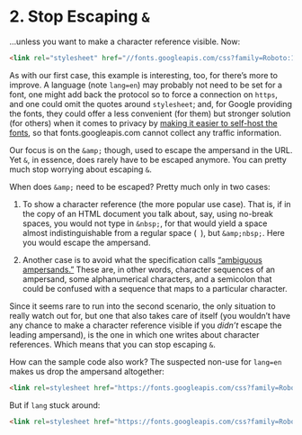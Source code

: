 # 2. Stop Escaping `&`

…unless you want to make a character reference visible. Now:

```html
<link rel="stylesheet" href="//fonts.googleapis.com/css?family=Roboto:100,300,400,500,700&amp;lang=en">
```

As with our first case, this example is interesting, too, for there’s more to improve. A language (note `lang=en`) may probably not need to be set for a font, one might add back the protocol so to force a connection on `https`, and one could omit the quotes around `stylesheet`; and, for Google providing the fonts, they could offer a less convenient (for them) but stronger solution (for others) when it comes to privacy by [making it easier to self-host the fonts](https://google-webfonts-helper.herokuapp.com/fonts), so that fonts.googleapis.com cannot collect any traffic information.

Our focus is on the `&amp;` though, used to escape the ampersand in the URL. Yet `&`, in essence, does rarely have to be escaped anymore. You can pretty much stop worrying about escaping `&`.

When does `&amp;` need to be escaped? Pretty much only in two cases:

1. To show a character reference (the more popular use case). That is, if in the copy of an HTML document you talk about, say, using no-break spaces, you would not type in `&nbsp;`, for that would yield a space almost indistinguishable from a regular space (` `), but `&amp;nbsp;`. Here you would escape the ampersand.

2. Another case is to avoid what the specification calls [“ambiguous ampersands.”](https://html.spec.whatwg.org/multipage/syntax.html#syntax-ambiguous-ampersand) These are, in other words, character sequences of an ampersand, some alphanumerical characters, and a semicolon that could be confused with a sequence that maps to a particular character.

Since it seems rare to run into the second scenario, the only situation to really watch out for, but one that also takes care of itself (you wouldn’t have any chance to make a character reference visible if you _didn’t_ escape the leading ampersand), is the one in which one writes about character references. Which means that you can stop escaping `&`.

How can the sample code also work? The suspected non-use for `lang=en` makes us drop the ampersand altogether:

```html
<link rel=stylesheet href="https://fonts.googleapis.com/css?family=Roboto:100,300,400,500,700">
```

But if `lang` stuck around:

```html
<link rel=stylesheet href="https://fonts.googleapis.com/css?family=Roboto:100,300,400,500,700&lang=en">
```